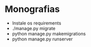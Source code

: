 # Monografias

* Instale os requirements
* ./manage.py migrate
* python manage.py makemigrations
* python manage.py runserver
